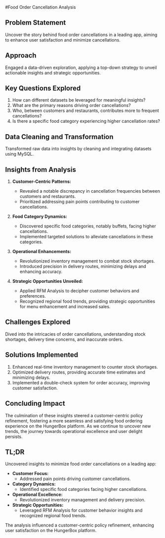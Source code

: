 #Food Order Cancellation Analysis

## Problem Statement
Uncover the story behind food order cancellations in a leading app, aiming to enhance user satisfaction and minimize cancellations.

## Approach
Engaged a data-driven exploration, applying a top-down strategy to unveil actionable insights and strategic opportunities.

## Key Questions Explored
1. How can different datasets be leveraged for meaningful insights?
2. What are the primary reasons driving order cancellations?
3. Who, between customers and restaurants, contributes more to frequent cancellations?
4. Is there a specific food category experiencing higher cancellation rates?

## Data Cleaning and Transformation
Transformed raw data into insights by cleaning and integrating datasets using MySQL.

## Insights from Analysis
1. **Customer-Centric Patterns:**
   - Revealed a notable discrepancy in cancellation frequencies between customers and restaurants.
   - Prioritized addressing pain points contributing to customer cancellations.

2. **Food Category Dynamics:**
   - Discovered specific food categories, notably buffets, facing higher cancellations.
   - Implemented targeted solutions to alleviate cancellations in these categories.

3. **Operational Enhancements:**
   - Revolutionized inventory management to combat stock shortages.
   - Introduced precision in delivery routes, minimizing delays and enhancing accuracy.

4. **Strategic Opportunities Unveiled:**
   - Applied RFM Analysis to decipher customer behaviors and preferences.
   - Recognized regional food trends, providing strategic opportunities for menu enhancement and increased sales.

## Challenges Explored
Dived into the intricacies of order cancellations, understanding stock shortages, delivery time concerns, and inaccurate orders.

## Solutions Implemented
1. Enhanced real-time inventory management to counter stock shortages.
2. Optimized delivery routes, providing accurate time estimates and minimizing delays.
3. Implemented a double-check system for order accuracy, improving customer satisfaction.

## Concluding Impact
The culmination of these insights steered a customer-centric policy refinement, fostering a more seamless and satisfying food ordering experience on the HungerBox platform. As we continue to uncover new trends, the journey towards operational excellence and user delight persists.

## TL;DR
Uncovered insights to minimize food order cancellations on a leading app:
- **Customer Focus:**
  - Addressed pain points driving customer cancellations.
- **Category Dynamics:**
  - Identified specific food categories facing higher cancellations.
- **Operational Excellence:**
  - Revolutionized inventory management and delivery precision.
- **Strategic Opportunities:**
  - Leveraged RFM Analysis for customer behavior insights and recognized regional food trends.
  
The analysis influenced a customer-centric policy refinement, enhancing user satisfaction on the HungerBox platform.
